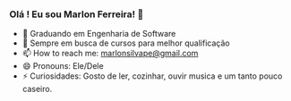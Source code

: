 ### Olá ! Eu sou Marlon Ferreira! 👋

- 🔭 Graduando em Engenharia de Software
- 🌱 Sempre em busca de cursos para melhor qualificação
- 📫 How to reach me: marlonsilvape@gmail.com
- 😄 Pronouns: Ele/Dele
- ⚡ Curiosidades: Gosto de ler, cozinhar, ouvir musica e um tanto pouco caseiro.
